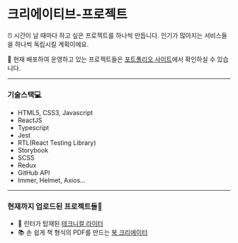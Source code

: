 # 크리에이티브-프로젝트

⏰ 시간이 날 때마다 하고 싶은 프로젝트를 하나씩 만듭니다. 인기가 많아지는 서비스들을 하나씩 독립시킬 계획이에요.

🚀 현재 배포하여 운영하고 있는 프로젝트들은 [포트폴리오 사이트](https://creative-project.netlify.app)에서 확인하실 수 있습니다.

---

### 기술스택💻
- HTML5, CSS3, Javascript
- ReactJS
- Typescript
- Jest
- RTL(React Testing Library)
- Storybook
- SCSS
- Redux
- GitHub API
- Immer, Helmet, Axios...

---
### 현재까지 업로드된 프로젝트들👐

- 📝 린터가 탑재된 [테크니컬 라이터](https://github.com/eunhyulkim/creative-project/tree/main/src/apps/WritingApp)
- 📚 손 쉽게 책 형식의 PDF를 만드는 [북 크리에이터](https://github.com/eunhyulkim/creative-project/tree/main/src/apps/CreateBookApp)
